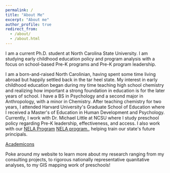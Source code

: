 ```yaml
---
permalink: /
title: "About Me"
excerpt: "About me"
author_profile: true
redirect_from: 
  - /about/
  - /about.html
---
```

 
I am a current Ph.D. student at North Carolina State University. I am studying early childhood education policy and program analysis with a focus on school-based Pre-K programs and Pre-K program leadership. 

I am a born-and-raised North Carolinian, having spent some time living abroad but happily settled back in the tar heel state. My interest in early childhood education began during my time teaching high school chemistry and realizing how important a strong foundation in education is for the later years of school. I have a BS in Psychology and a second major in Anthropology, with a minor in Chemistry. After teaching chemistry for two years, I attended Harvard University's Graduate School of Education where I received a Master's of Education in Human Development and Psychology. Currently, I work with Dr. Michael Little at NCSU where I study preschool policy regarding Pre-K leadership, effectiveness, and access. I also work with our [NELA Program](https://nela.ced.ncsu.edu/) <u><a href="{{https://nela.ced.ncsu.edu/}}">NELA program</a>.</u>, helping train our state's future principals. 

[Academicons](https://jpswalsh.github.io/academicons/)

Poke around my website to learn more about my research ranging from my consulting projects, to rigorous nationally representative quanitative analyses, to my GIS mapping work of preschools!
